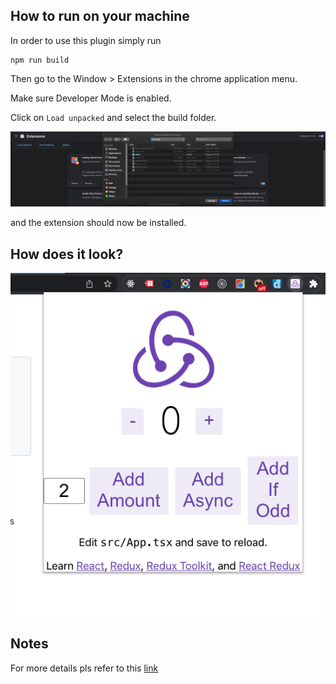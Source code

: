 ## How to run on your machine

In order to use this plugin simply run
```
npm run build
```


Then go to the Window > Extensions in the chrome application menu.

Make sure Developer Mode is enabled.

Click on `Load unpacked` and select the build folder.

![chrome-extension.png](./docs/images/chrome-extension.png)

and the extension should now be installed.


## How does it look?

![extension-preview.png](./docs/images/extension-preview.png)

## Notes
For more details pls refer to this [link](https://developer.chrome.com/docs/extensions/mv3/getstarted/)

